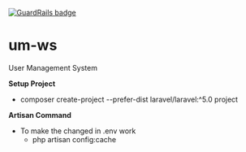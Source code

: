 [![GuardRails badge](https://api.guardrails.io/v2/badges/206057?token=fae57e14f5515599caf899247d1b28bda1ce9b7e9614274c55344c38ed066a7f)](https://dashboard.guardrails.io/gh/olivenbarcelon/repos/206057)
# um-ws
User Management System

**Setup Project**
* composer create-project --prefer-dist laravel/laravel:^5.0 project

**Artisan Command**
* To make the changed in .env work
    * php artisan config:cache
